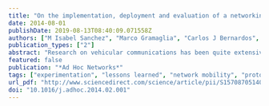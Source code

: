 ```yaml
---
title: "On the implementation, deployment and evaluation of a networking protocol for VANETs: The VARON case"
date: 2014-08-01
publishDate: 2019-08-13T08:40:09.071558Z
authors: ["M Isabel Sanchez", "Marco Gramaglia", "Carlos J Bernardos", "Antonio de la Oliva", "Maria Calderon"]
publication_types: ["2"]
abstract: "Research on vehicular communications has been quite extensive over the past few decades. Most of the initial studies were theoretical and research has just recently moved to more experimental works. Conducting real field operational tests is extremely challenging due to the number of vehicles required, the lack of control over the environment and the cost of the necessary equipment and personnel. However, simulation tools may not reflect properly the highly dynamic and complex characteristics of the vehicular scenario. This article explores why practical research in the field of vehicular communications is so demanding, by reporting on our experience in prototyping and experimentally evaluating VARON. Published in 2008, VARON is a multi-hop wireless vehicular communication protocol which was already validated via extensive simulations. In this work, we have fully implemented it, first on a lab-based environment, and then in a real-life testbed. This long and exhausting process has shown that some common assumptions do not necessarily hold when evaluated under real situations, as well as taught us valuable lessons on how to design and conduct experiments with real vehicles. We believe that the experience and lessons learned during this process do not only apply to VARON, but also to other multi-hop wireless vehicular communication solutions, and that therefore these lessons are helpful for other researchers willing to validate their protocols in a real scenario."
featured: false
publication: "*Ad Hoc Networks*"
tags: ["experimentation", "lessons learned", "network mobility", "prototyping", "route optimization", "vanet", ""]
url_pdf: "http://www.sciencedirect.com/science/article/pii/S1570870514000316"
doi: "10.1016/j.adhoc.2014.02.001"
---
```


